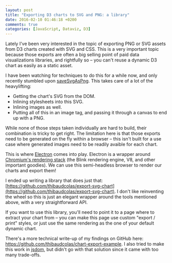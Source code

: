 ```yaml
---
layout: post
title: "Exporting D3 charts to SVG and PNG: a library"
date: 2016-02-10 01:46:18 +0200
comments: true
categories: [JavaScript, Dataviz, D3]
---
```


Lately I've been very interested in the topic of exporting PNG or SVG assets from D3 charts created with SVG and CSS. This is a very important topic because those exports are often a big selling point of paid data visualizations libraries, and rightfully so – you can't reuse a dynamic D3 chart as easily as a static asset.

<!-- more -->

I have been watching for techniques to do this for a while now, and only recently stumbled upon [saveSvgAsPng](https://github.com/exupero/saveSvgAsPng). This takes care of a lot of the heavylifting:

- Getting the chart's SVG from the DOM.
- Inlining stylesheets into this SVG.
- Inlining images as well.
- Putting all of this in an image tag, and passing it through a canvas to end up with a PNG.

While none of those steps taken individually are hard to build, their combination is tricky to get right. The limitation here is that those exports need to be generated on the fly within a browser – this isn't built for a use case where generated images need to be readily avaible for each chart.

This is where [Electron](http://electron.atom.io/) comes into play. Electron is a wrapper around [Chromium's rendering stack](http://www.chromium.org/developers/content-module) (the Blink rendering engine, V8, and other important goodies). We can use this semi-headless browser to render our charts and export them!

I ended up writing a library that does just that: [https://github.com/thibaudcolas/export-svg-chart](https://github.com/thibaudcolas/export-svg-chart). I don't like reinventing the wheel so this is just an elegant wrapper around the tools mentioned above, with a very straightforward API.

If you want to use this library, you'll need to point it to a page where to extract your chart from – you can make this page use custom "export / print" styles, or just use the same rendering as the one of your default dynamic chart.

There's a more technical write-up of my findings on GitHub here: https://github.com/thibaudcolas/chart-export-example. I also tried to make this work in [jsdom](https://github.com/tmpvar/jsdom), but didn't go with that solution since it came with too many trade-offs.